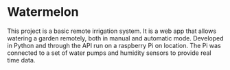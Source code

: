 # Watermelon

This project is a basic remote irrigation system.
It is a web app that allows watering a garden remotely, both in manual and automatic mode. 
Developed in Python and through the API run on a raspberry Pi on location.
The Pi was connected to a set of water pumps and humidity sensors to provide real time data.
